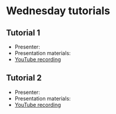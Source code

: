 # Wednesday tutorials

## Tutorial 1           
- Presenter:
- Presentation materials:
- [YouTube recording]()                                                                                                  

## Tutorial 2
- Presenter:               
- Presentation materials:     
- [YouTube recording]()  
